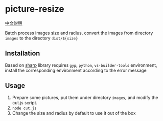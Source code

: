 # picture-resize

[中文说明](./README.zh.md)

Batch process images size and radius, convert the images from directory `images`
to the directory `dist/${size}`

## Installation

Based on [sharp](https://github.com/lovell/sharp/tree/master) library
requires `gyp`, `python`, `vs-builder-tools` environment, install the
corresponding environment according to the error message

## Usage

1. Prepare some pictures, put them under directory `images`, and modify the
   cut.js script.
2. `node cut.js`
3. Change the size and radius by default to use it out of the box 
